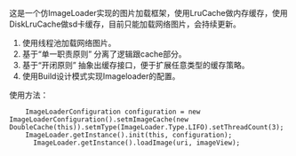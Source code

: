 这是一个仿ImageLoader实现的图片加载框架，使用LruCache做内存缓存，使用DiskLruCache做sd卡缓存，目前只能加载网络图片，会持续更新。

1. 使用线程池加载网络图片。
2. 基于“单一职责原则” 分离了逻辑跟cache部分。
3. 基于“开闭原则” 抽象出缓存接口，便于扩展任意类型的缓存策略。
4. 使用Build设计模式实现Imageloader的配置。

使用方法：
        
        ImageLoaderConfiguration configuration = new ImageLoaderConfiguration().setmImageCache(new                                               DoubleCache(this)).setmType(ImageLoader.Type.LIFO).setThreadCount(3);
        ImageLoader.getInstance().init(this, configuration);
          ImageLoader.getInstance().loadImage(uri, imageView);
